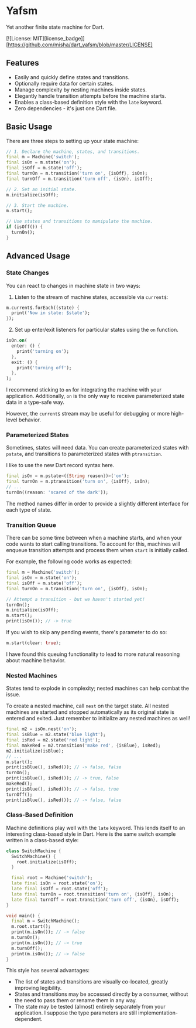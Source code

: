 # Yafsm

Yet another finite state machine for Dart.

[![License: MIT][license_badge]][https://github.com/misha/dart_yafsm/blob/master/LICENSE]

## Features

- Easily and quickly define states and transitions.
- Optionally require data for certain states.
- Manage complexity by nesting machines inside states.
- Elegantly handle transition attempts before the machine starts.
- Enables a class-based definition style with the `late` keyword.
- Zero dependencies - it's just one Dart file.

## Basic Usage

There are three steps to setting up your state machine:

```dart
// 1. Declare the machine, states, and transitions.
final m = Machine('switch');
final isOn = m.state('on');
final isOff = m.state('off');
final turnOn = m.transition('turn on', {isOff}, isOn);
final turnOff = m.transition('turn off', {isOn}, isOff);

// 2. Set an initial state.
m.initialize(isOff);

// 3. Start the machine.
m.start();

// Use states and transitions to manipulate the machine.
if (isOff()) {
  turnOn();
}
```

## Advanced Usage

### State Changes

You can react to changes in machine state in two ways:

1. Listen to the stream of machine states, accessible via `current$`:

```dart
m.current$.forEach((state) {
  print('Now in state: $state');
});
```

2. Set up enter/exit listeners for particular states using the `on` function.

```dart
isOn.on(
  enter: () {
    print('turning on');
  },
  exit: () {
    print('turning off');
  },
);
```

I recommend sticking to `on` for integrating the machine with your application. Additionally, `on` is the only way to receive parameterized state data in a type-safe way.

However, the `current$` stream may be useful for debugging or more high-level behavior.

### Parameterized States

Sometimes, states will need data. You can create parameterized states with `pstate`, and transitions to parameterized states with `ptransition`.

I like to use the new Dart record syntax here.

```dart
final isOn = m.pstate<({String reason})>('on');
final turnOn = m.ptransition('turn on', {isOff}, isOn);
// ...
turnOn((reason: 'scared of the dark'));
```

The method names differ in order to provide a slightly different interface for each type of state.

### Transition Queue

There can be some time between when a machine starts, and when your code wants to start calling transitions. To account for this, machines will enqueue transition attempts and process them when `start` is initially called.

For example, the following code works as expected:

```dart
final m = Machine('switch');
final isOn = m.state('on');
final isOff = m.state('off');
final turnOn = m.transition('turn on', {isOff}, isOn);

// Attempt a transition - but we haven't started yet!
turnOn();
m.initialize(isOff);
m.start();
print(isOn()); // -> true
```

If you wish to skip any pending events, there's parameter to do so:

```dart
m.start(clear: true);
```

I have found this queuing functionality to lead to more natural reasoning about machine behavior.

### Nested Machines

States tend to explode in complexity; nested machines can help combat the issue. 

To create a nested machine, call `nest` on the target state. All nested machines are started and stopped automatically as its original state is entered and exited. Just remember to initialize any nested machines as well!

```dart
final m2 = isOn.nest('on');
final isBlue = m2.state('blue light');
final isRed = m2.state('red light');
final makeRed = m2.transition('make red', {isBlue}, isRed);
m2.initialize(isBlue);
// ...
m.start();
print(isBlue(), isRed()); // -> false, false
turnOn();
print(isBlue(), isRed()); // -> true, false
makeRed();
print(isBlue(), isRed()); // -> false, true
turnOff();
print(isBlue(), isRed()); // -> false, false
```

### Class-Based Definition

Machine definitions play well with the `late` keyword. This lends itself to an interesting class-based style in Dart. Here is the same switch example written in a class-based style:

```dart
class SwitchMachine {
  SwitchMachine() {
    root.initialize(isOff);
  }

  final root = Machine('switch');
  late final isOn = root.state('on');
  late final isOff = root.state('off');
  late final turnOn = root.transition('turn on', {isOff}, isOn);
  late final turnOff = root.transition('turn off', {isOn}, isOff);
}

void main() {
  final m = SwitchMachine();
  m.root.start();
  print(m.isOn()); // -> false
  m.turnOn();
  print(m.isOn()); // -> true
  m.turnOff();
  print(m.isOn()); // -> false
}
```

This style has several advantages:

- The list of states and transitions are visually co-located, greatly improving legibility.
- States and transitions may be accessed directly by a consumer, without the need to pass them or rename them in any way.
- The state may be tested (almost) entirely separately from your application. I suppose the type parameters are still implementation-dependent.
